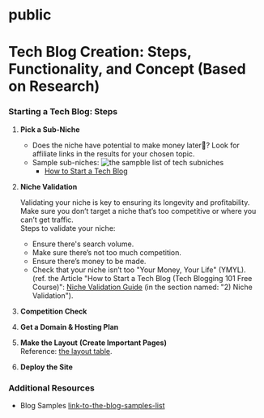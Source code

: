 # public
# Tech Blog Creation: Steps, Functionality, and Concept (Based on Research)

### Starting a Tech Blog: Steps

1. **Pick a Sub-Niche**
   - Does the niche have potential to make money later🙂? Look for affiliate links in the results for your chosen topic.
   - Sample sub-niches:
     ![the sampble list of tech subniches](https://miro.medium.com/v2/resize:fit:922/0*3ukph7EVR_IfUL4M.png)
     - [How to Start a Tech Blog](https://www.bloggersgoto.com/how-to-start-tech-blog/)

2. **Niche Validation**
     
     Validating your niche is key to ensuring its longevity and profitability.  
     Make sure you don’t target a niche that’s too competitive or where you can’t get traffic.  
     Steps to validate your niche:  
     - Ensure there's search volume.
     - Make sure there’s not too much competition.
     - Ensure there’s money to be made.
     - Check that your niche isn’t too "Your Money, Your Life" (YMYL).  
       (ref. the Article "How to Start a Tech Blog (Tech Blogging 101 Free Course)":
       [Niche Validation Guide](https://www.bloggersgoto.com/how-to-start-tech-blog/) (in the section named: "2) Niche Validation").

4. **Competition Check**

5. **Get a Domain & Hosting Plan**

6. **Make the Layout**
   **(Create Important Pages)**  
   Reference: [the layout table](https://docs.google.com/spreadsheets/d/1O510SvPMWmt4eKRwGrFRmycxvZTpAGC2/edit?usp=sharing&ouid=103723980475604723599&rtpof=true&sd=true).

8. **Deploy the Site**


### Additional Resources
- Blog Samples [link-to-the-blog-samples-list](https://docs.google.com/spreadsheets/d/1zZi-xygUtz8yrvD3wZEBjgBrqdyngpCM/edit?usp=sharing&ouid=103723980475604723599&rtpof=true&sd=true)
